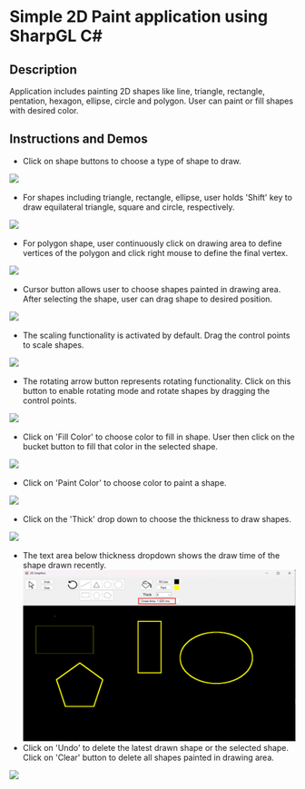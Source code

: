 # Simple 2D Paint application using SharpGL C#

## Description
Application includes painting 2D shapes like line, triangle, rectangle, pentation, hexagon, ellipse, circle and polygon. User can paint or fill shapes with desired color.

## Instructions and Demos
- Click on shape buttons to choose a type of shape to draw.

![](https://youtu.be/wyJIpg3qKhg)

- For shapes including triangle, rectangle, ellipse, user holds 'Shift' key to draw equilateral triangle, square and circle, respectively.

![](https://youtu.be/FsKqa9HOVGE)

- For polygon shape, user continuously click on drawing area to define vertices of the polygon and click right mouse to define the final vertex.

![](https://youtu.be/4VHTqAeeUP4)

- Cursor button allows user to choose shapes painted in drawing area. After selecting the shape, user can drag shape to desired position.

![](https://youtu.be/TjuwwN1NaUw)

- The scaling functionality is activated by default. Drag the control points to scale shapes.

![](https://youtu.be/cFYzbIvr2XY)

- The rotating arrow button represents rotating functionality. Click on this button to enable rotating mode and rotate shapes by dragging the control points.

![](https://youtu.be/oT8xWSBvkso)

- Click on 'Fill Color' to choose color to fill in shape. User then click on the bucket button to fill that color in the selected shape.

![](https://youtu.be/f-BtBiLfaNs)

- Click on 'Paint Color' to choose color to paint a shape.

![](https://youtu.be/pyLPnhG5cXA)

- Click on the 'Thick' drop down to choose the thickness to draw shapes.

![](https://youtu.be/EpptTOJEslo)

- The text area below thickness dropdown shows the draw time of the shape drawn recently.
![](./demos/draw_time.png)
- Click on 'Undo' to delete the latest drawn shape or the selected shape. Click on 'Clear' button to delete all shapes painted in drawing area.

![](https://youtu.be/snn819Gjbh0)

